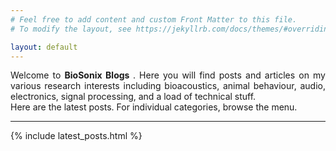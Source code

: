 ```yaml
---
# Feel free to add content and custom Front Matter to this file.
# To modify the layout, see https://jekyllrb.com/docs/themes/#overriding-theme-defaults

layout: default
---
```

<p style="text-align: justify;">Welcome to <strong>BioSonix Blogs </strong>. Here you will find posts and articles on my various research interests including bioacoustics, animal behaviour, audio, electronics, signal processing, and a load of technical stuff. <br> Here are the latest posts. For individual categories, browse the menu. </p>
<hr class="bottom-line">

{% include latest_posts.html %}





